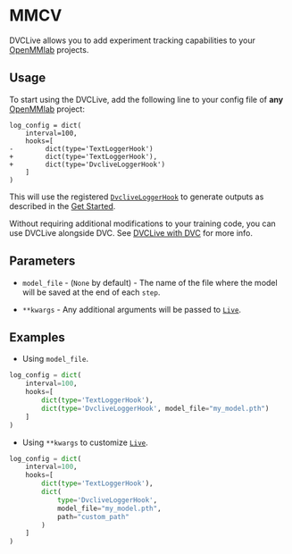# MMCV

DVCLive allows you to add experiment tracking capabilities to your
[OpenMMlab](https://github.com/open-mmlab) projects.

## Usage

To start using the DVCLive, add the following line to your config file of
**any** [OpenMMlab](https://github.com/open-mmlab) project:

```git
log_config = dict(
    interval=100,
    hooks=[
-        dict(type='TextLoggerHook')
+        dict(type='TextLoggerHook'),
+        dict(type='DvcliveLoggerHook')
    ]
)
```

This will use the registered
[`DvcliveLoggerHook`](https://github.com/open-mmlab/mmcv/blob/master/mmcv/runner/hooks/logger/dvclive.py)
to generate outputs as described in the
[Get Started](/docs/dvclive/get-started#outputs).

<admon type="tip">

Without requiring additional modifications to your training code, you can use
DVCLive alongside DVC. See [DVCLive with DVC](/doc/dvclive/dvclive-with-dvc) for
more info.

</admon>

## Parameters

- `model_file` - (`None` by default) - The name of the file where the model will
  be saved at the end of each `step`.

- `**kwargs` - Any additional arguments will be passed to
  [`Live`](/docs/dvclive/api-reference/live).

## Examples

- Using `model_file`.

```python
log_config = dict(
    interval=100,
    hooks=[
        dict(type='TextLoggerHook'),
        dict(type='DvcliveLoggerHook', model_file="my_model.pth")
    ]
)
```

- Using `**kwargs` to customize [`Live`](/docs/dvclive/api-reference/live).

```python
log_config = dict(
    interval=100,
    hooks=[
        dict(type='TextLoggerHook'),
        dict(
            type='DvcliveLoggerHook',
            model_file="my_model.pth",
            path="custom_path"
        )
    ]
)
```
